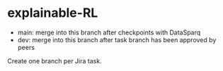 # explainable-RL

- main: merge into this branch after checkpoints with DataSparq
- dev: merge into this branch after task branch has been approved by peers

Create one branch per Jira task.   

